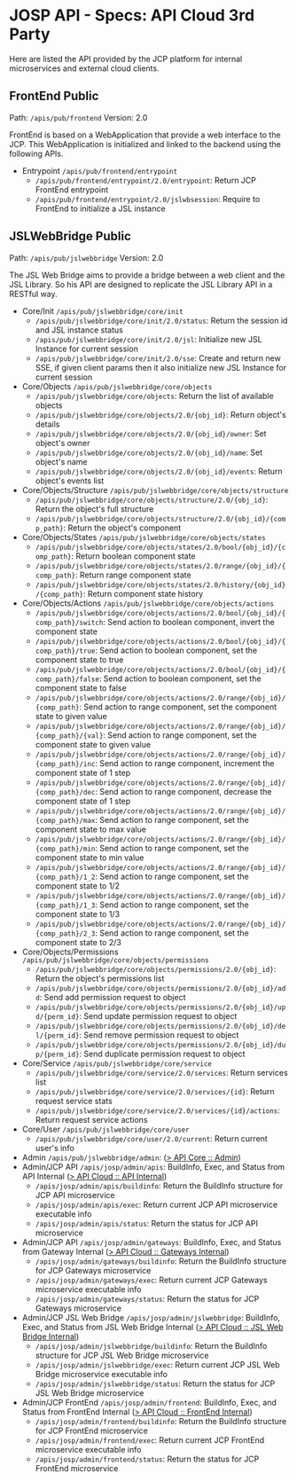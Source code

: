# JOSP API - Specs: API Cloud 3rd Party

Here are listed the API provided by the JCP platform for internal microservices
and external cloud clients.


## FrontEnd Public

Path: `/apis/pub/frontend`
Version: 2.0

FrontEnd is based on a WebApplication that provide a web interface to the JCP.
This WebApplication is initialized and linked to the backend using the following
APIs.

* Entrypoint `/apis/pub/frontend/entrypoint`
  * `/apis/pub/frontend/entrypoint/2.0/entrypoint`: Return JCP FrontEnd entrypoint
  * `/apis/pub/frontend/entrypoint/2.0/jslwbsession`: Require to FrontEnd to initialize a JSL instance


## JSLWebBridge Public

Path: `/apis/pub/jslwebbridge`
Version: 2.0

The JSL Web Bridge aims to provide a bridge between a web client and the JSL Library.
So his API are designed to replicate the JSL Library API in a RESTful way.

* Core/Init `/apis/pub/jslwebbridge/core/init`
  * `/apis/pub/jslwebbridge/core/init/2.0/status`: Return the session id and JSL instance status
  * `/apis/pub/jslwebbridge/core/init/2.0/jsl`: Initialize new JSL Instance for current session
  * `/apis/pub/jslwebbridge/core/init/2.0/sse`: Create and return new SSE, if given client params then it also initialize new JSL Instance for current session
* Core/Objects `/apis/pub/jslwebbridge/core/objects`
  * `/apis/pub/jslwebbridge/core/objects`: Return the list of available objects
  * `/apis/pub/jslwebbridge/core/objects/2.0/{obj_id}`: Return object's details
  * `/apis/pub/jslwebbridge/core/objects/2.0/{obj_id}/owner`: Set object's owner
  * `/apis/pub/jslwebbridge/core/objects/2.0/{obj_id}/name`: Set object's name
  * `/apis/pub/jslwebbridge/core/objects/2.0/{obj_id}/events`: Return object's events list
* Core/Objects/Structure `/apis/pub/jslwebbridge/core/objects/structure`
  * `/apis/pub/jslwebbridge/core/objects/structure/2.0/{obj_id}`: Return the object's full structure
  * `/apis/pub/jslwebbridge/core/objects/structure/2.0/{obj_id}/{comp_path}`: Return the object's component
* Core/Objects/States `/apis/pub/jslwebbridge/core/objects/states`
  * `/apis/pub/jslwebbridge/core/objects/states/2.0/bool/{obj_id}/{comp_path}`: Return boolean component state
  * `/apis/pub/jslwebbridge/core/objects/states/2.0/range/{obj_id}/{comp_path}`: Return range component state
  * `/apis/pub/jslwebbridge/core/objects/states/2.0/history/{obj_id}/{comp_path}`: Return component state history
* Core/Objects/Actions `/apis/pub/jslwebbridge/core/objects/actions`
  * `/apis/pub/jslwebbridge/core/objects/actions/2.0/bool/{obj_id}/{comp_path}/switch`: Send action to boolean component, invert the component state
  * `/apis/pub/jslwebbridge/core/objects/actions/2.0/bool/{obj_id}/{comp_path}/true`: Send action to boolean component, set the component state to true
  * `/apis/pub/jslwebbridge/core/objects/actions/2.0/bool/{obj_id}/{comp_path}/false`: Send action to boolean component, set the component state to false
  * `/apis/pub/jslwebbridge/core/objects/actions/2.0/range/{obj_id}/{comp_path}`: Send action to range component, set the component state to given value
  * `/apis/pub/jslwebbridge/core/objects/actions/2.0/range/{obj_id}/{comp_path}/{val}`: Send action to range component, set the component state to given value
  * `/apis/pub/jslwebbridge/core/objects/actions/2.0/range/{obj_id}/{comp_path}/inc`: Send action to range component, increment the component state of 1 step
  * `/apis/pub/jslwebbridge/core/objects/actions/2.0/range/{obj_id}/{comp_path}/dec`: Send action to range component, decrease the component state of 1 step
  * `/apis/pub/jslwebbridge/core/objects/actions/2.0/range/{obj_id}/{comp_path}/max`: Send action to range component, set the component state to max value
  * `/apis/pub/jslwebbridge/core/objects/actions/2.0/range/{obj_id}/{comp_path}/min`: Send action to range component, set the component state to min value
  * `/apis/pub/jslwebbridge/core/objects/actions/2.0/range/{obj_id}/{comp_path}/1_2`: Send action to range component, set the component state to 1/2
  * `/apis/pub/jslwebbridge/core/objects/actions/2.0/range/{obj_id}/{comp_path}/1_3`: Send action to range component, set the component state to 1/3
  * `/apis/pub/jslwebbridge/core/objects/actions/2.0/range/{obj_id}/{comp_path}/2_3`: Send action to range component, set the component state to 2/3
* Core/Objects/Permissions `/apis/pub/jslwebbridge/core/objects/permissions`
  * `/apis/pub/jslwebbridge/core/objects/permissions/2.0/{obj_id}`: Return the object's permissions list
  * `/apis/pub/jslwebbridge/core/objects/permissions/2.0/{obj_id}/add`: Send add permission request to object
  * `/apis/pub/jslwebbridge/core/objects/permissions/2.0/{obj_id}/upd/{perm_id}`: Send update permission request to object
  * `/apis/pub/jslwebbridge/core/objects/permissions/2.0/{obj_id}/del/{perm_id}`: Send remove permission request to object
  * `/apis/pub/jslwebbridge/core/objects/permissions/2.0/{obj_id}/dup/{perm_id}`: Send duplicate permission request to object
* Core/Service `/apis/pub/jslwebbridge/core/service`
  * `/apis/pub/jslwebbridge/core/service/2.0/services`: Return services list
  * `/apis/pub/jslwebbridge/core/service/2.0/services/{id}`: Return request service stats
  * `/apis/pub/jslwebbridge/core/service/2.0/services/{id}/actions`: Return request service actions
* Core/User `/apis/pub/jslwebbridge/core/user`
  * `/apis/pub/jslwebbridge/core/user/2.0/current`: Return current user's info
* Admin `/apis/pub/jslwebbridge/admin`: ([> API Core :: Admin](api_core.md#admin))
* Admin/JCP API `/apis/josp/admin/apis`: BuildInfo, Exec, and Status from API Internal ([> API Cloud :: API Internal](api_cloud.md#api-internal))
  * `/apis/josp/admin/apis/buildinfo`: Return the BuildInfo structure for JCP API microservice
  * `/apis/josp/admin/apis/exec`: Return current JCP API microservice executable info
  * `/apis/josp/admin/apis/status`: Return the status for JCP API microservice
* Admin/JCP API `/apis/josp/admin/gateways`: BuildInfo, Exec, and Status from Gateway Internal ([> API Cloud :: Gateways Internal](api_cloud.md#gateways-internal))
  * `/apis/josp/admin/gateways/buildinfo`: Return the BuildInfo structure for JCP Gateways microservice
  * `/apis/josp/admin/gateways/exec`: Return current JCP Gateways microservice executable info
  * `/apis/josp/admin/gateways/status`: Return the status for JCP Gateways microservice
* Admin/JCP JSL Web Bridge `/apis/josp/admin/jslwebbridge`: BuildInfo, Exec, and Status from JSL Web Bridge Internal ([> API Cloud :: JSL Web Bridge Internal](api_cloud.md#jslwebbridge-internal))
  * `/apis/josp/admin/jslwebbridge/buildinfo`: Return the BuildInfo structure for JCP JSL Web Bridge microservice
  * `/apis/josp/admin/jslwebbridge/exec`: Return current JCP JSL Web Bridge microservice executable info
  * `/apis/josp/admin/jslwebbridge/status`: Return the status for JCP JSL Web Bridge microservice
* Admin/JCP FrontEnd `/apis/josp/admin/frontend`: BuildInfo, Exec, and Status from FrontEnd Internal ([> API Cloud :: FrontEnd Internal](api_cloud.md#frontend-internal))
  * `/apis/josp/admin/frontend/buildinfo`: Return the BuildInfo structure for JCP FrontEnd microservice
  * `/apis/josp/admin/frontend/exec`: Return current JCP FrontEnd microservice executable info
  * `/apis/josp/admin/frontend/status`: Return the status for JCP FrontEnd microservice
